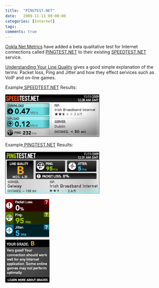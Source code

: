 ```yaml
---
title:  "PINGTEST.NET"
date:   2009-11-11 00:00:00
categories: [Internet]
tags:
comments: true
---
```


<a title="Ookla Net Metrics" href="http://www.ookla.com/" target="_blank">Ookla Net Metrics</a> have added a beta qualitative test for Internet connections called <a title="PINGTEST.NET" href="http://www.pingtest.net/" target="_blank">PINGTEST.NET</a> to their existing <a title="SPEEDTEST.NET" href="http://www.speedtest.net/" target="_blank">SPEEDTEST.NET</a> service.

<a title="Understanding Your Line Quality" href="http://www.pingtest.net/learn.php" target="_self">Understanding Your Line Quality</a> gives a good simple explanation of the terms: Packet loss, Ping and Jitter and how they effect services such as VoIP and on-line games.

Example<a title="SPEEDTEST.NET" href="http://www.speedtest.net/" target="_blank"> SPEEDTEST.NET</a> Results:

![](/assets/blog/pingtest-net/speed_test.png)

Example<a title="PINGTEST.NET" href="http://www.pingtest.net/" target="_blank"> PINGTEST.NET</a> Results:

![](/assets/blog/pingtest-net/ping_test.png)

![](/assets/blog/pingtest-net/ping_test_summary.png)

